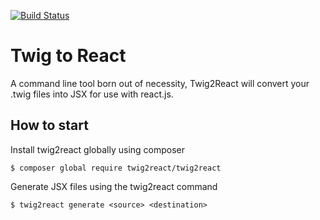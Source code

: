 [![Build Status](https://travis-ci.org/tommbee/Twig2React.svg)](https://travis-ci.org/tommbee/Twig2React)
# Twig to React
A command line tool born out of necessity, Twig2React will convert your .twig files into JSX for use with react.js.

## How to start
Install twig2react globally using composer
```
$ composer global require twig2react/twig2react
```

Generate JSX files using the twig2react command
```
$ twig2react generate <source> <destination>
```
